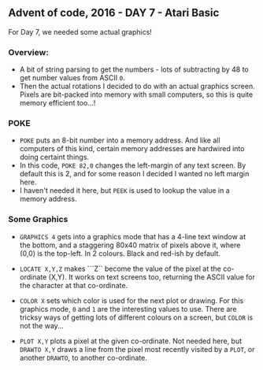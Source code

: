 ## Advent of code, 2016 - DAY 7 - Atari Basic

For Day 7, we needed some actual graphics!

### Overview:

* A bit of string parsing to get the numbers - lots of subtracting by 48 to get number values from ASCII ```0```.
* Then the actual rotations I decided to do with an actual graphics screen. Pixels are bit-packed into memory with
small computers, so this is quite memory efficient too...!

### POKE

* ```POKE``` puts an 8-bit number into a memory address. And like all computers of this kind, certain 
memory addresses are hardwired into doing certaint things. 
* In this code, ```POKE 82,0``` changes the left-margin of any text screen. By default this is 2, and for
some reason I decided I wanted no left margin here.
* I haven't needed it here, but ```PEEK``` is used to lookup the value in a memory address.

### Some Graphics

* ```GRAPHICS 4``` gets into a graphics mode that has a 4-line text window at the bottom, and
a staggering 80x40 matrix of pixels above it, where (0,0) is the top-left. In 2 colours. Black and red-ish by default.

* ```LOCATE X,Y,Z``` makes ```Z`` become the value of the pixel at the co-ordinate (X,Y). It works on
text screens too, returning the ASCII value for the character at that co-ordinate.

* ```COLOR X``` sets which color is used for the next plot or drawing. For this graphics mode, ```0``` and ```1``` are
the interesting values to use. There are tricksy ways of getting lots of different colours on a screen, but ```COLOR``` is not the
way...

* ```PLOT X,Y``` plots a pixel at the given co-ordinate. Not needed here, but ```DRAWTO X,Y``` draws a line from the pixel most recently visited
by a ```PLOT```, or another ```DRAWTO```, to another co-ordinate.

